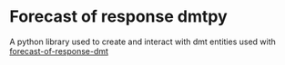 # Forecast of response dmtpy

A python library used to create and interact with dmt entities used with [forecast-of-response-dmt](https://github.com/equinor/forecast-of-response-dmt)
